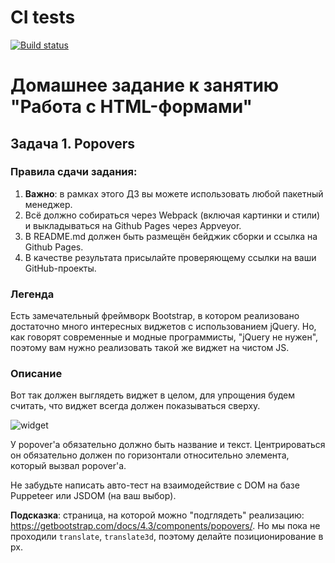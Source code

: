 # CI tests
[![Build status](https://ci.appveyor.com/api/projects/status/6av6sv7v3u9g9jqc?svg=true)](https://ci.appveyor.com/project/Natasha01013/ahj-hw5-task1-forms-popovers) 

# Домашнее задание к занятию "Работа с HTML-формами"  
## Задача 1. Popovers  

### Правила сдачи задания:  

1. **Важно**: в рамках этого ДЗ вы можете использовать любой пакетный менеджер.   
2. Всё должно собираться через Webpack (включая картинки и стили) и выкладываться на Github Pages через Appveyor.  
3. В README.md должен быть размещён бейджик сборки и ссылка на Github Pages.   
4. В качестве результата присылайте проверяющему ссылки на ваши GitHub-проекты.   

### Легенда  
Есть замечательный фреймворк Bootstrap, в котором реализовано достаточно много интересных виджетов с использованием jQuery. Но, как говорят современные и модные программисты, "jQuery не нужен", поэтому вам нужно реализовать такой же виджет на чистом JS.  

### Описание  
Вот так должен выглядеть виджет в целом, для упрощения будем считать, что виджет всегда должен показываться сверху.  

![widget](https://github.com/netology-code/ahj-homeworks/blob/AHJ-50/forms/pic/Popovers.png)  

У popover'а обязательно должно быть название и текст. Центрироваться он обязательно должен по горизонтали относительно элемента, который вызвал popover'а.  

Не забудьте написать авто-тест на взаимодействие с DOM на базе Puppeteer или JSDOM (на ваш выбор).  

**Подсказка**: страница, на которой можно "подглядеть" реализацию: https://getbootstrap.com/docs/4.3/components/popovers/. Но мы пока не проходили `translate`, `translate3d`, поэтому делайте позиционирование в px.  
